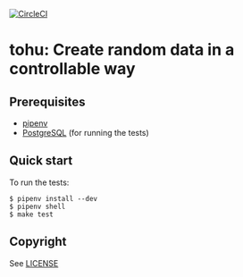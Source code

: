 [![CircleCI](https://circleci.com/gh/maxalbert/tohu.svg?style=shield)](https://circleci.com/gh/maxalbert/tohu)

tohu: Create random data in a controllable way
==============================================

Prerequisites
-------------

- [pipenv](https://docs.pipenv.org/)
- [PostgreSQL](https://www.postgresql.org/) (for running the tests)


Quick start
-----------

To run the tests:
```
$ pipenv install --dev
$ pipenv shell
$ make test
```


Copyright
---------

See [LICENSE](./LICENSE)
